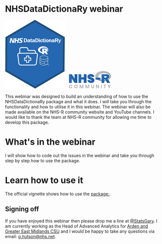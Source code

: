 # NHSDataDictionaRy webinar


![](man/figures/logo.png)
![](man/figures/nhsr.png)

This webinar was designed to build an understanding of how to use the NHSDataDictionaRy package and what it does. I will take you through the functionality and how to utilise it in this webinar. The webinar will also be made available on the NHS-R community website and YouTube channels. I would like to thank the team at NHS-R community for allowing me time to develop this package. 

# What's in the webinar

I will show how to code out the issues in the webinar and take you through step by step how to use the package. 

# Learn how to use it
The official vignette shows how to use the  [package:](https://cran.r-project.org/web/packages/NHSDataDictionaRy/vignettes/introduction.html).

## Signing off
If you have enjoyed this webinar then please drop me a line at [@StatsGary](https://twitter.com/StatsGary). I am currently working as the Head of Advanced Analytics for [Arden and Greater East Midlands CSU](https://www.ardengemcsu.nhs.uk/) and I would be happy to take any questions via email: <g.hutson@nhs.net>.


